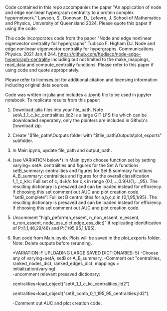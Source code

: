 Code contained in this repo accompanies the paper "An application of node and edge nonlinear hypergraph centrality to a protein complex hypernetwork." Lawson, S., Donovan, D., Lefevre, J. School of Mathematics and Physics, University of Queensland 2024. Please quote this paper if using the code.

This code incorporates code from the paper "Node and edge nonlinear eigenvector centrality for hypergraphs" Tudisco F, Higham DJ. Node and edge nonlinear eigenvector centrality for hypergraphs. Communications Physics. 2021 Jan;4:244. https://github.com/ftudisco/node-edge-hypergraph-centrality including but not limited to the make_mappings, read_data and compute_centrality functions. Please refer to this paper if using code and quote appropriately.

Please refer to licenses.txt for additional citation and licensing information including original data sources.

Code was written in julia and includes a .ipynb file to be used in jupyter notebook. To replicate results from this paper:

1) Download julia files into your file_path. Note setA_1_1_c_kc_centralities.jld2 is a large GIT LFS file which can be downloaded seperately, only the pointers are included in Github's Download zip.  

3) Create "$file_path\\Outputs folder with "$file_path\\Outputs\\plot_exports" subfolder.

4) In Main.ipynb, update file_path and output_path. 

5) (see VARIATION below*) 
    In Main.ipynb choose function set by setting varying=
   setA: centralities and figures for the Set A functions    
   setB_summary: centralities and figures for Set B summary functions    
    A_B_summary: centralities and figures for the overall classification      
    1_1_c_k/c:  Full set of c, d=k/c for c,k in range {0.1,...,0.9}U{1,...,95}. The resulting dictionary is presaved and can be loaded instead for efficiency. If choosing this set comment out AUC and plot creation code.    
    "setB_complete": Full set B centralitites for a,b,c,d in {0,1,95,1/95}. The resulting dictionary is presaved and can be loaded instead for efficiency. If choosing this set comment out AUC and plot creation code.
    
6) Uncomment "high_peform(n_essent, n_non_essent, e_essent, e_non_essent, node_ess_dict,edge_ess_dict)" if replicating identification of P:(1,1,46,29/46) and P:(1/95,95,1,1/95).

7) Run code from Main.ipynb. Plots will be saved in the plot_exports folder.
    Note: Delete outputs before rerunning.

    *VARIATION IF UPLOADING LARGE SAVED DICTIONARIES:
    5)
    -Choose any of varying=setA, setB or A_B_summary. 
    -Comment out "centralities, ranked_nodes_dict, ranked_edges_dict, mappings =
    initialization(varying).    
    -uncomment relevant presaved dictionary: 
    
    centralities=load_object("setA_1_1_c_kc_centralities.jld2")
        
    centralities=load_object("setB_comb_0_1_195_95_centralities.jld2").
   
    -Comment out AUC and plot creation code.



